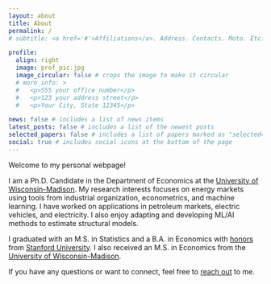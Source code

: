 ```yaml
---
layout: about
title: About
permalink: /
# subtitle: <a href='#'>Affiliations</a>. Address. Contacts. Moto. Etc.

profile:
  align: right
  image: prof_pic.jpg
  image_circular: false # crops the image to make it circular
  # more_info: >
  #   <p>555 your office number</p>
  #   <p>123 your address street</p>
  #   <p>Your City, State 12345</p>

news: false # includes a list of news items
latest_posts: false # includes a list of the newest posts
selected_papers: false # includes a list of papers marked as "selected={true}"
social: true # includes social icons at the bottom of the page
---
```


Welcome to my personal webpage!

I am a Ph.D. Candidate in the Department of Economics at the [University of Wisconsin-Madison](https://econ.wisc.edu/). My research interests focuses on energy markets using tools from industrial organization, econometrics, and machine learning. I have worked on applications in petroleum markets, electric vehicles, and electricity. I also enjoy adapting and developing ML/AI methods to estimate structural models.

I graduated with an M.S. in Statistics and a B.A. in Economics with [honors](https://economics.stanford.edu/impact-online-food-delivery-services-restaurant-sales) from [Stanford University](https://stanford.edu). I also received an M.S. in Economics from the [University of Wisconsin-Madison](https://econ.wisc.edu/).

If you have any questions or want to connect, feel free to [reach out](mailto:jcollison@wisc.edu) to me.